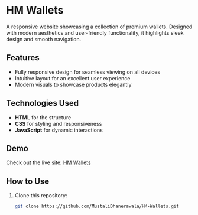 # HM Wallets  

A responsive website showcasing a collection of premium wallets. Designed with modern aesthetics and user-friendly functionality, it highlights sleek design and smooth navigation.  

## Features  
- Fully responsive design for seamless viewing on all devices  
- Intuitive layout for an excellent user experience  
- Modern visuals to showcase products elegantly  

## Technologies Used  
- **HTML** for the structure  
- **CSS** for styling and responsiveness  
- **JavaScript** for dynamic interactions  

## Demo  
Check out the live site: [HM Wallets](https://mustalidhanerawala.github.io/HM-Wallets/)  

## How to Use  
1. Clone this repository:  
   ```bash
   git clone https://github.com/MustaliDhanerawala/HM-Wallets.git  
